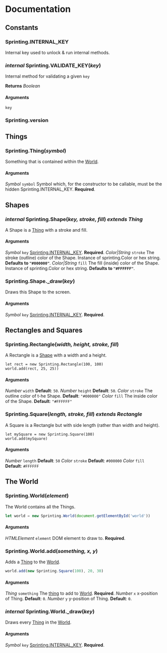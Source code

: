 # Documentation




## Constants

### Sprinting.**INTERNAL_KEY**  

Internal key used to unlock & run internal methods.

###  *internal*  Sprinting.**VALIDATE_KEY**(_key_) 

Internal method for validating a given `key`

**Returns**  _Boolean_ 

#### Arguments

 `key` 

### Sprinting.**version**  







## Things

###  Sprinting.**Thing**(_symbol_) 

Something that is contained within the [World](#the-world).

#### Arguments

 *Symbol* `symbol` Symbol which, for the constructor to be callable, must be the hidden Sprinting.INTERNAL_KEY. **Required**.




## Shapes

###  *internal*  Sprinting.**Shape**(_key, stroke, fill_)  _extends Thing_ 

A Shape is a [Thing](#things) with a stroke and fill.

#### Arguments

 *Symbol* `key` [Sprinting.INTERNAL_KEY](#sprintinginternal_key). **Required**.
 *Color|String* `stroke` The stroke (outline) color of the Shape. Instance of sprinting.Color or hex string. **Defaults to `"#000000"`**.
 *Color|String* `fill` The fill (inside) color of the Shape. Instance of sprinting.Color or hex string. **Defaults to `"#FFFFFF"`**.

###  Sprinting.**Shape._draw**(_key_) 

Draws this Shape to the screen.

#### Arguments

 *Symbol* `key` [Sprinting.INTERNAL_KEY](#sprintinginternal_key). **Required**.




## Rectangles and Squares

###  Sprinting.**Rectangle**(_width, height, stroke, fill_) 

A Rectangle is a [Shape](#shapes) with a width and a height.

```
let rect = new Sprinting.Rectangle(100, 100)
world.add(rect, 25, 25))
```

#### Arguments

 *Number* `width` **Default**: `50`.
 *Number* `height` **Default**: `50`.
 *Color* `stroke` The outline color of t-he Shape. **Default**: `"#000000"`
 *Color* `fill` The inside color of the Shape. **Default**: `"#FFFFFF"`

###  Sprinting.**Square**(_length, stroke, fill_)  _extends Rectangle_ 

A Square is a Rectangle but with side length (rather than width and height).

```
let mySquare = new Sprinting.Square(100)
world.add(mySquare)
```

#### Arguments

 *Number* `length` **Default**: `50`
 *Color* `stroke` **Default**: `#000000`
 *Color* `fill` **Default**: `#FFFFFF`




## The World

###  Sprinting.**World**(_element_) 

The World contains all the Things.

```js
let world = new Sprinting.World(document.getElementById('world'))
```

#### Arguments

 *HTMLElement* `element` DOM element to draw to. **Required**.

###  Sprinting.**World.add**(_something, x, y_) 

Adds a [Thing](#things) to the [World](#the-world).

```js
world.add(new Sprinting.Square(100), 20, 30)
```

#### Arguments

 *Thing* `something` The [thing](#things) to add to [World](#the-world). **Required**.
 *Number* `x` x-position of Thing. **Default**: `0`.
 *Number* `y` y-position of Thing. **Default**: `0`.

###  *internal*  Sprinting.**World._draw**(_key_) 

Draws every [Thing](#things) in the [World](#the-world).

#### Arguments

 *Symbol* `key` [Sprinting.INTERNAL_KEY](#sprintinginternal_key). **Required**.

